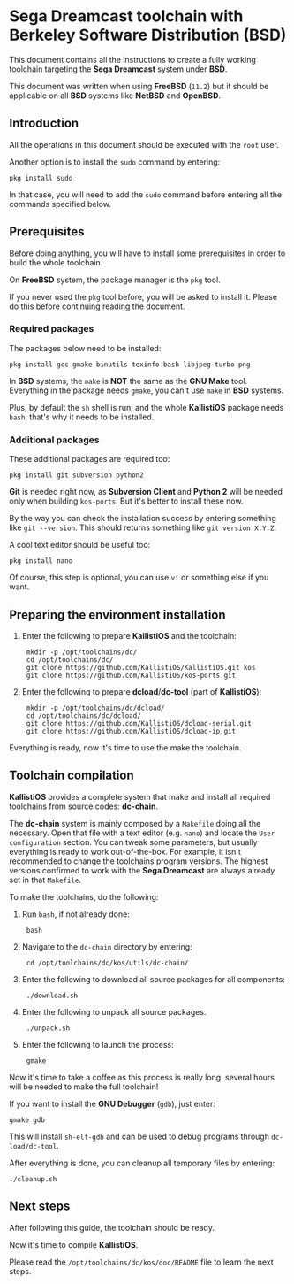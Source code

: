 # Sega Dreamcast toolchain with Berkeley Software Distribution (BSD) #

This document contains all the instructions to create a fully working
toolchain targeting the **Sega Dreamcast** system under **BSD**.

This document was written when using **FreeBSD** (`11.2`) but it should be
applicable on all **BSD** systems like **NetBSD** and **OpenBSD**.

## Introduction ##

All the operations in this document should be executed with the `root` user.

Another option is to install the `sudo` command by entering:

	pkg install sudo

In that case, you will need to add the `sudo` command before entering all the
commands specified below.

## Prerequisites ##

Before doing anything, you will have to install some prerequisites in order to
build the whole toolchain.

On **FreeBSD** system, the package manager is the `pkg` tool.
 
If you never used the `pkg` tool before, you will be asked to install it. Please
do this before continuing reading the document.

### Required packages ###

The packages below need to be installed:

	pkg install gcc gmake binutils texinfo bash libjpeg-turbo png

In **BSD** systems, the `make` is **NOT** the same as the **GNU Make** tool.
Everything in the package needs `gmake`, you can't use `make` in **BSD**
systems.

Plus, by default the `sh` shell is run, and the whole **KallistiOS** package
needs `bash`, that's why it needs to be installed.

### Additional packages ###

These additional packages are required too:

	pkg install git subversion python2

**Git** is needed right now, as **Subversion Client** and **Python 2** will be
needed only when building `kos-ports`. But it's better to install these now.

By the way you can check the installation success by entering something like
`git --version`. This should returns something like `git version X.Y.Z`.

A cool text editor should be useful too:

	pkg install nano

Of course, this step is optional, you can use `vi` or something else if you
want.

## Preparing the environment installation ##

1. Enter the following to prepare **KallistiOS** and the toolchain:

		mkdir -p /opt/toolchains/dc/
		cd /opt/toolchains/dc/
		git clone https://github.com/KallistiOS/KallistiOS.git kos
		git clone https://github.com/KallistiOS/kos-ports.git

2. Enter the following to prepare **dcload**/**dc-tool** (part of 
   **KallistiOS**):
 
		mkdir -p /opt/toolchains/dc/dcload/
		cd /opt/toolchains/dc/dcload/
		git clone https://github.com/KallistiOS/dcload-serial.git
		git clone https://github.com/KallistiOS/dcload-ip.git

Everything is ready, now it's time to use the make the toolchain.

## Toolchain compilation ##

**KallistiOS** provides a complete system that make and install all required
toolchains from source codes: **dc-chain**.

The **dc-chain** system is mainly composed by a `Makefile` doing all the
necessary. Open that file with a text editor (e.g. `nano`) and locate the 
`User configuration` section. You can tweak some parameters, but usually
everything is ready to work out-of-the-box. For example, it isn't recommended
to change the toolchains program versions. The highest versions confirmed to
work with the **Sega Dreamcast** are always already set in that `Makefile`.

To make the toolchains, do the following:

1. Run `bash`, if not already done:

		bash

2. Navigate to the `dc-chain` directory by entering:

		cd /opt/toolchains/dc/kos/utils/dc-chain/
	
3. Enter the following to download all source packages for all components:

		./download.sh

4. Enter the following to unpack all source packages.

		./unpack.sh

5. Enter the following to launch the process:

		gmake

Now it's time to take a coffee as this process is really long: several hours
will be needed to make the full toolchain!

If you want to install the **GNU Debugger** (`gdb`), just enter:

	gmake gdb

This will install `sh-elf-gdb` and can be used to debug programs through
`dc-load/dc-tool`.

After everything is done, you can cleanup all temporary files by entering:

	./cleanup.sh

## Next steps ##

After following this guide, the toolchain should be ready.

Now it's time to compile **KallistiOS**.

Please read the `/opt/toolchains/dc/kos/doc/README` file to learn the next
steps.
